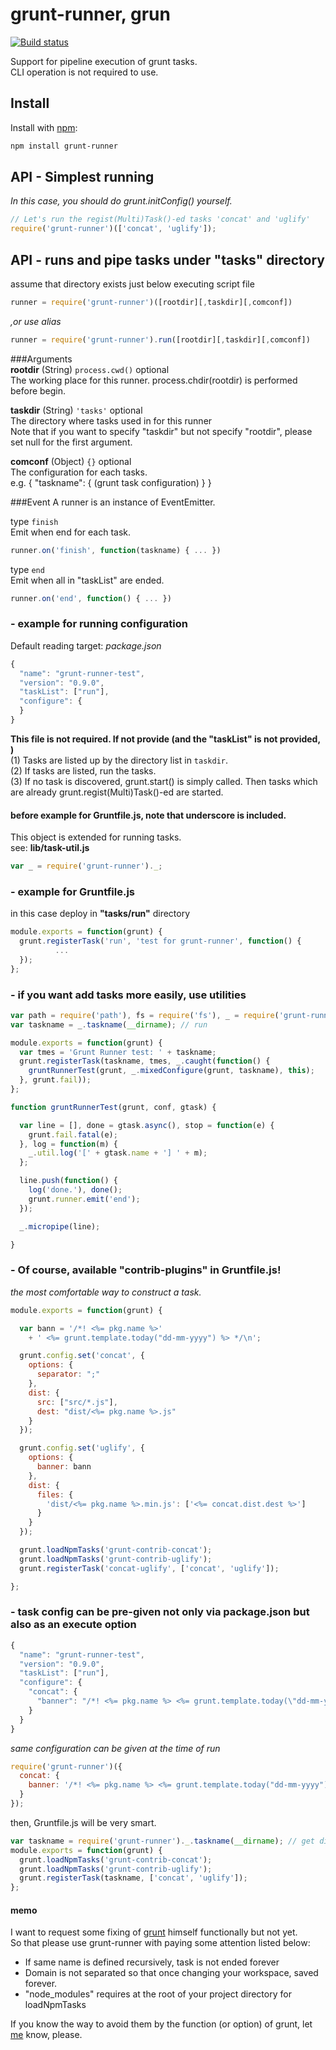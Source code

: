 # grunt-runner, grun
  
[![Build status](https://travis-ci.org/ystskm/node-grunt-runner.png)](https://travis-ci.org/ystskm/node-grunt-runner)  
  
Support for pipeline execution of grunt tasks.  
CLI operation is not required to use.

## Install

Install with [npm](http://npmjs.org/):
```sh
npm install grunt-runner
```

## API - Simplest running  
*In this case, you should do grunt.initConfig() yourself.*  
```js
// Let's run the regist(Multi)Task()-ed tasks 'concat' and 'uglify'
require('grunt-runner')(['concat', 'uglify']);
```

## API - runs and pipe tasks under "tasks" directory 
assume that directory exists just below executing script file
```js
runner = require('grunt-runner')([rootdir][,taskdir][,comconf])
```
*,or use alias*
```js
runner = require('grunt-runner').run([rootdir][,taskdir][,comconf])
```
  
###Arguments  
__rootdir__ (String) `process.cwd()` optional  
The working place for this runner. process.chdir(rootdir) is performed before begin.  
  
__taskdir__ (String) `'tasks'` optional  
The directory where tasks used in for this runner  
Note that if you want to specify "taskdir" but not specify "rootdir", please set null for the first argument.  
  
__comconf__ (Object) `{}` optional  
The configuration for each tasks.  
e.g. { "taskname": { (grunt task configuration) } }
  
###Event
A runner is an instance of EventEmitter.  
  
type `finish`  
Emit when end for each task.  
```js
runner.on('finish', function(taskname) { ... })  
```
  
type `end`  
Emit when all in "taskList" are ended.  
```js
runner.on('end', function() { ... })  
```
  
### - example for running configuration
Default reading target: *package.json*  
```js
{
  "name": "grunt-runner-test",
  "version": "0.9.0",
  "taskList": ["run"],
  "configure": {
  }
}
```

__This file is not required. If not provide (and the "taskList" is not provided, )__  
(1) Tasks are listed up by the directory list in `taskdir`.  
(2) If tasks are listed, run the tasks.  
(3) If no task is discovered, grunt.start() is simply called. Then tasks which
are already grunt.regist(Multi)Task()-ed are started.  
  
#### before example for Gruntfile.js, note that underscore is included.
This object is extended for running tasks.  
see: __lib/task-util.js__
```js
var _ = require('grunt-runner')._;
```
### - example for Gruntfile.js
in this case deploy in __"tasks/run"__ directory
```js
module.exports = function(grunt) {
  grunt.registerTask('run', 'test for grunt-runner', function() {
          ...
  });
};
```
### - if you want add tasks more easily, use utilities
```js
var path = require('path'), fs = require('fs'), _ = require('grunt-runner')._;
var taskname = _.taskname(__dirname); // run

module.exports = function(grunt) {
  var tmes = 'Grunt Runner test: ' + taskname;
  grunt.registerTask(taskname, tmes, _.caught(function() {
    gruntRunnerTest(grunt, _.mixedConfigure(grunt, taskname), this);
  }, grunt.fail));
};

function gruntRunnerTest(grunt, conf, gtask) {

  var line = [], done = gtask.async(), stop = function(e) {
    grunt.fail.fatal(e);
  }, log = function(m) {
    _.util.log('[' + gtask.name + '] ' + m);
  };

  line.push(function() {
    log('done.'), done();
    grunt.runner.emit('end');
  });

  _.micropipe(line);

}
```

### - Of course, available "contrib-plugins" in Gruntfile.js!
*the most comfortable way to construct a task.*
```js
module.exports = function(grunt) {

  var bann = '/*! <%= pkg.name %>'
    + ' <%= grunt.template.today("dd-mm-yyyy") %> */\n';

  grunt.config.set('concat', {
    options: {
      separator: ";"
    },
    dist: {
      src: ["src/*.js"],
      dest: "dist/<%= pkg.name %>.js"
    }
  });

  grunt.config.set('uglify', {
    options: {
      banner: bann
    },
    dist: {
      files: {
        'dist/<%= pkg.name %>.min.js': ['<%= concat.dist.dest %>']
      }
    }
  });

  grunt.loadNpmTasks('grunt-contrib-concat');
  grunt.loadNpmTasks('grunt-contrib-uglify');
  grunt.registerTask('concat-uglify', ['concat', 'uglify']);

};
```

### - task config can be pre-given not only via package.json but also as an execute option
```js
{
  "name": "grunt-runner-test",
  "version": "0.9.0",
  "taskList": ["run"],
  "configure": {
    "concat": {
      "banner": "/*! <%= pkg.name %> <%= grunt.template.today(\"dd-mm-yyyy\") %> */\\n"
    }
  }
}
```
*same configuration can be given at the time of run*
```js
require('grunt-runner')({
  concat: {
    banner: '/*! <%= pkg.name %> <%= grunt.template.today("dd-mm-yyyy") %> */\n'
  }
});
```
then, Gruntfile.js will be very smart.
```js
var taskname = require('grunt-runner')._.taskname(__dirname); // get directory name
module.exports = function(grunt) {
  grunt.loadNpmTasks('grunt-contrib-concat');
  grunt.loadNpmTasks('grunt-contrib-uglify');
  grunt.registerTask(taskname, ['concat', 'uglify']);
};
```

#### memo
I want to request some fixing of [grunt](http://gruntjs.org/) himself functionally but not yet.  
So that please use grunt-runner with paying some attention listed below:
- If same name is defined recursively, task is not ended forever
- Domain is not separated so that once changing your workspace, saved forever.
- "node_modules" requires at the root of your project directory for loadNpmTasks  
  
If you know the way to avoid them by the function (or option) of grunt,
let [me](http://liberty-technology.biz/) know, please.

